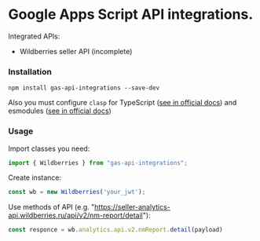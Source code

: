 # Google Apps Script API integrations.

Integrated APIs:
 - Wildberries seller API (incomplete)

### Installation
```
npm install gas-api-integrations --save-dev
```

Also you must configure `clasp` for TypeScript ([see in official docs](https://github.com/google/clasp/blob/master/docs/typescript.md)) and esmodules ([see in official docs](https://github.com/google/clasp/blob/master/docs/esmodules.md))

### Usage

Import classes you need:

```TypeScript
import { Wildberries } from "gas-api-integrations";
```

Create instance:

```TypeScript
const wb = new Wildberries('your_jwt');
```

Use methods of API (e.g. "https://seller-analytics-api.wildberries.ru/api/v2/nm-report/detail"):

```TypeScript
const responce = wb.analytics.api.v2.nmReport.detail(payload)
```

